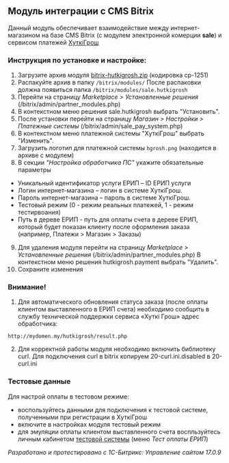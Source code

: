 ## Модуль интеграции с CMS Bitrix

Данный модуль обеспечивает взаимодействие между интернет-магазином на базе CMS Bitrix (с модулем электронной комерции __sale__) и сервисом платежей [ХуткiГрош](https://hutkigrosh.by)
  

### Инструкция по установке и настройке:
1. Загрузите архив модуля [bitrix-hutkigrosh.zip](https://github.com/esasby/hgrosh/tree/master/CMS/Plugins/Bitrix/bitrix-hutkigrosh.zip)
(кодировка cp-1251) 
2. Распакуйте архив в папку 
```/bitrix/modules/```
После распаковки должна появиться папка 
```/bitrix/modules/sale.hutkigrosh```
3. Перейти на страницу _Marketplace > Установленные решения_ (/bitrix/admin/partner_modules.php)
4. В контекстном меню решения sale.hutkigrosh выбрать "Установить".
5. После установки перейти на страницу _Магазин > Настройки > Платежные системы_ (/bitrix/admin/sale_pay_system.php)
6. В контекстном меню платежной системы "ХуткiГрош" выбрать "Изменить". 
7. Загрузить логотип для платежной системы ```hgrosh.png``` (находится в архиве с модулем)
8. В секции _"Настройка обработчика ПС"_ укажите обязательные параметры
* Уникальный идентификатор услуги ЕРИП – ID ЕРИП услуги
* Логин интернет-магазина – логин в системе ХуткiГрош.
* Пароль интернет-магазина – пароль в системе ХуткiГрош.
* Тестовый режим (0 - режим реальных платежей, 1 - режим тестирвоания)
* Путь в дереве ЕРИП - путь для оплаты счета в дереве ЕРИП, который будет показан клиенту после оформления заказа (например, Платежи > Магазин > Заказы)
9. Для удаления модуля перейти на страницу _Marketplace > Установленные решения_ (/bitrix/admin/partner_modules.php)
В контекстном меню решения hutkigrosh.payment выбрать "Удалить".
10. Сохраните изменения

### Внимание!
1. Для автоматического обновления статуса заказа (после оплаты клиентом выставленного в ЕРИП счета) необходимо сообщить в службу технической поддержки сервиса «Хуткi Грош» адрес обработчика:
```
http://mydomen.my/hutkigrosh/result.php
```
2. Для корректной работы модуля необходимо включить библиотеку curl. Для подключения curl в bitrix копируем 20-curl.ini.disabled в 20-curl.ini

### Тестовые данные
Для настрой оплаты в тестовом режиме:
 * воспользуйтесь данными для подключения к тестовой системе, полученными при регистрации в ХуткiГрош
 * включите в настройках модуля тестовый режим 
 * для эмуляции оплаты клиентом выставленного счета воспльзуйтесь личным кабинетом [тестовой системы](https://trial.hgrosh.by) (меню _Тест оплаты ЕРИП_)

_Разработано и протестировано с 1С-Битрикс: Управление сайтом 17.0.9_


